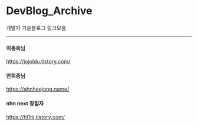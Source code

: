 # DevBlog_Archive
개발자 기술블로그 링크모음

-------------------

#### 이동욱님
https://jojoldu.tistory.com/

#### 안희종님
https://ahnheejong.name/

#### nhn next 창립자
https://hl1itj.tistory.com/

